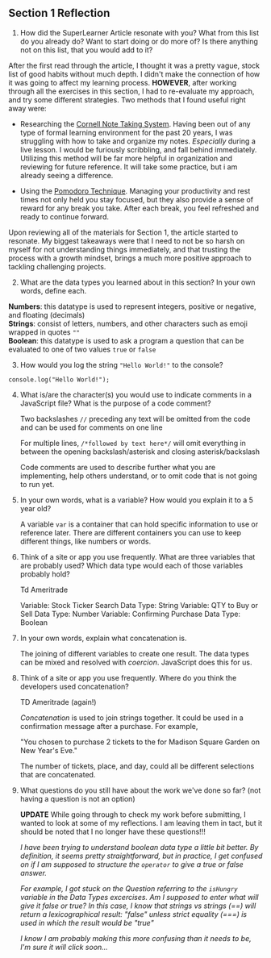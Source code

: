## Section 1 Reflection

1. How did the SuperLearner Article resonate with you? What from this list do you already do? Want to start doing or do more of? Is there anything not on this list, that you would add to it?

After the first read through the article, I thought it was a pretty vague, stock list of good habits without much depth. I didn't make the connection of how it was going to affect my learning process. __HOWEVER__, after working through all the exercises in this section, I had to re-evaluate my approach, and try some different strategies. Two methods that I found useful right away were:  

- Researching the [Cornell Note Taking System](https://lsc.cornell.edu/how-to-study/taking-notes/cornell-note-taking-system/). Having been out of any type of formal learning environment for the past 20 years, I was struggling with how to take and organize my notes. _Especially_ during a live lesson. I would be furiously scribbling, and fall behind immediately. Utilizing this method will be far more helpful in organization and reviewing for future reference. It will take some practice, but i am already seeing a difference.

- Using the [Pomodoro Technique](https://en.wikipedia.org/wiki/Pomodoro_Technique#:~:text=The%20Pomodoro%20Technique%20is%20a,length%2C%20separated%20by%20short%20breaks.). Managing your productivity and rest times not only held you stay focused, but they also provide a sense of reward for any break you take. After each break, you feel refreshed and ready to continue forward.

Upon reviewing all of the materials for Section 1, the article started to resonate. My biggest takeaways were that I need to not be so harsh on myself for not understanding things immediately, and that trusting the process with a growth mindset, brings a much more positive approach to tackling challenging projects.  

2. What are the data types you learned about in this section? In your own words, define each.

  __Numbers__: this datatype is used to represent integers, positive or negative, and floating (decimals)  
  __Strings__: consist of letters, numbers, and other characters such as emoji wrapped in quotes `""`  
  __Boolean__: this datatype is used to ask a program a question that can be evaluated to one of two values `true` or `false`  

3. How would you log the string `"Hello World!"` to the console?

  `console.log("Hello World!");`

4. What is/are the character(s) you would use to indicate comments in a JavaScript file? What is the purpose of a code comment?

    Two backslashes `//` preceding any text will be omitted from the code and can be used for comments on one line

    For multiple lines, `/*followed by text here*/` will omit everything in between the opening backslash/asterisk and closing asterisk/backslash  

    Code comments are used to describe further what you are implementing, help others understand, or to omit code that is not going to run yet.  

5. In your own words, what is a variable? How would you explain it to a 5 year old?

    A variable `var` is a container that can hold specific information to use or reference later. There are different containers you can use to keep different things, like numbers or words.

6. Think of a site or app you use frequently. What are three variables that are probably used? Which data type would each of those variables probably hold?

    Td Ameritrade

    Variable: Stock Ticker Search Data Type: String
    Variable: QTY to Buy or Sell Data Type: Number
    Variable: Confirming Purchase Data Type: Boolean  

7. In your own words, explain what concatenation is.

    The joining of different variables to create one result. The data types can be mixed and resolved with _coercion_. JavaScript does this for us.

8. Think of a site or app you use frequently. Where do you think the developers used concatenation?

    TD Ameritrade (again!)

    _Concatenation_ is used to join strings together. It could be used in a confirmation message after a purchase. For example,

    "You chosen to purchase 2 tickets to the for Madison Square Garden on New Year's Eve."

    The number of tickets, place, and day, could all be different selections that are concatenated.

9. What questions do you still have about the work we've done so far? (not having a question is not an option)  

    __UPDATE__ While going through to check my work before submitting, I wanted to look at some of my reflections. I am leaving them in tact,
    but it should be noted that I no longer have these questions!!!

    _I have been trying to understand boolean data type a little bit better. By definition, it seems pretty straightforward, but in practice, I get confused on if I am supposed to structure the `operator` to give a true or false answer._  

    _For example, I got stuck on the Question referring to the `isHungry` variable in the Data Types excercises._
    _Am I supposed to enter what will give it false or true?_
    _In this case, I know that strings vs strings (==) will return a lexicographical result: "false"_
    _unless strict equality (===) is used in which the result would be "true"_

    _I know I am probably making this more confusing than it needs to be, I'm sure it will click soon..._
